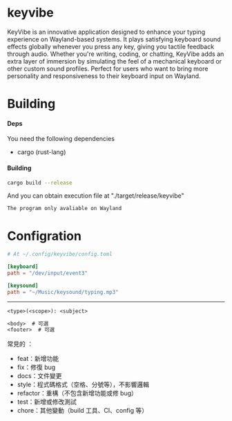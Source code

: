 # keyvibe

KeyVibe is an innovative application designed to enhance your typing experience on Wayland-based systems. It plays satisfying keyboard sound effects globally whenever you press any key, giving you tactile feedback through audio. Whether you're writing, coding, or chatting, KeyVibe adds an extra layer of immersion by simulating the feel of a mechanical keyboard or other custom sound profiles. Perfect for users who want to bring more personality and responsiveness to their keyboard input on Wayland.

# Building

#### Deps

You need the following dependencies

- cargo (rust-lang)

#### Building

```bash
cargo build --release
```

And you can obtain execution file at "./target/release/keyvibe"

`The program only avaliable on Wayland`

# Configration

```toml
# At ~/.config/keyvibe/config.toml

[keyboard]
path = "/dev/input/event3"

[keysound]
path = "~/Music/keysound/typing.mp3"

```

---

```txt
<type>(<scope>): <subject>

<body>  # 可選
<footer>  # 可選

```

常見的 <type>：

- feat：新增功能
- fix：修復 bug
- docs：文件變更
- style：程式碼格式（空格、分號等），不影響邏輯
- refactor：重構（不包含新增功能或修 bug）
- test：新增或修改測試
- chore：其他變動（build 工具、CI、config 等）
